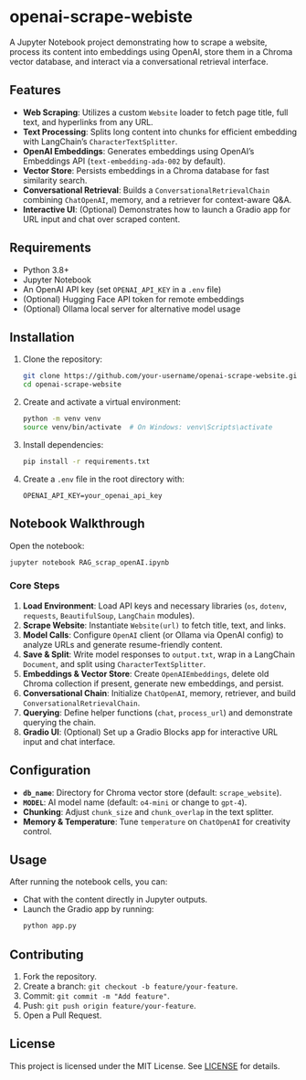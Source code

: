 # openai-scrape-webiste
A Jupyter Notebook project demonstrating how to scrape a website, process its content into embeddings using OpenAI, store them in a Chroma vector database, and interact via a conversational retrieval interface.

## Features

- **Web Scraping**: Utilizes a custom `Website` loader to fetch page title, full text, and hyperlinks from any URL.
- **Text Processing**: Splits long content into chunks for efficient embedding with LangChain’s `CharacterTextSplitter`.
- **OpenAI Embeddings**: Generates embeddings using OpenAI’s Embeddings API (`text-embedding-ada-002` by default).
- **Vector Store**: Persists embeddings in a Chroma database for fast similarity search.
- **Conversational Retrieval**: Builds a `ConversationalRetrievalChain` combining `ChatOpenAI`, memory, and a retriever for context-aware Q&A.
- **Interactive UI**: (Optional) Demonstrates how to launch a Gradio app for URL input and chat over scraped content.

## Requirements

- Python 3.8+
- Jupyter Notebook
- An OpenAI API key (set `OPENAI_API_KEY` in a `.env` file)
- (Optional) Hugging Face API token for remote embeddings
- (Optional) Ollama local server for alternative model usage

## Installation

1. Clone the repository:
   ```bash
   git clone https://github.com/your-username/openai-scrape-website.git
   cd openai-scrape-website
   ```

2. Create and activate a virtual environment:
   ```bash
   python -m venv venv
   source venv/bin/activate  # On Windows: venv\Scripts\activate
   ```

3. Install dependencies:
   ```bash
   pip install -r requirements.txt
   ```

4. Create a `.env` file in the root directory with:
   ```env
   OPENAI_API_KEY=your_openai_api_key
   ```

## Notebook Walkthrough

Open the notebook:
```bash
jupyter notebook RAG_scrap_openAI.ipynb
```

### Core Steps

1. **Load Environment**: Load API keys and necessary libraries (`os`, `dotenv`, `requests`, `BeautifulSoup`, `LangChain` modules).
2. **Scrape Website**: Instantiate `Website(url)` to fetch title, text, and links.
3. **Model Calls**: Configure `OpenAI` client (or Ollama via OpenAI config) to analyze URLs and generate resume-friendly content.
4. **Save & Split**: Write model responses to `output.txt`, wrap in a LangChain `Document`, and split using `CharacterTextSplitter`.
5. **Embeddings & Vector Store**: Create `OpenAIEmbeddings`, delete old Chroma collection if present, generate new embeddings, and persist.
6. **Conversational Chain**: Initialize `ChatOpenAI`, memory, retriever, and build `ConversationalRetrievalChain`.
7. **Querying**: Define helper functions (`chat`, `process_url`) and demonstrate querying the chain.
8. **Gradio UI**: (Optional) Set up a Gradio Blocks app for interactive URL input and chat interface.

## Configuration

- **`db_name`**: Directory for Chroma vector store (default: `scrape_website`).
- **`MODEL`**: AI model name (default: `o4-mini` or change to `gpt-4`).
- **Chunking**: Adjust `chunk_size` and `chunk_overlap` in the text splitter.
- **Memory & Temperature**: Tune `temperature` on `ChatOpenAI` for creativity control.

## Usage

After running the notebook cells, you can:
- Chat with the content directly in Jupyter outputs.
- Launch the Gradio app by running:
  ```bash
  python app.py
  ```

## Contributing

1. Fork the repository.
2. Create a branch: `git checkout -b feature/your-feature`.
3. Commit: `git commit -m "Add feature"`.
4. Push: `git push origin feature/your-feature`.
5. Open a Pull Request.

## License

This project is licensed under the MIT License. See [LICENSE](LICENSE) for details.
